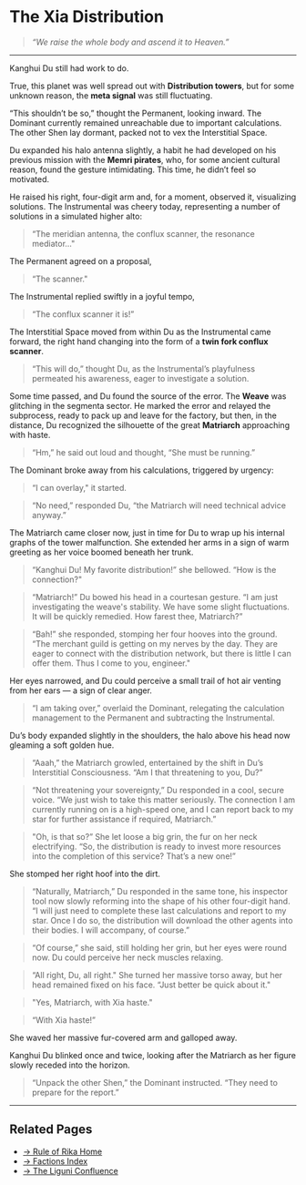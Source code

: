 # The Xia Distribution

> *“We raise the whole body and ascend it to Heaven.”*

---

Kanghui Du still had work to do.  

True, this planet was well spread out with **Distribution towers**, but for some unknown reason, the **meta signal** was still fluctuating.  

“This shouldn’t be so,” thought the Permanent, looking inward. The Dominant currently remained unreachable due to important calculations. The other Shen lay dormant, packed not to vex the Interstitial Space.  

Du expanded his halo antenna slightly, a habit he had developed on his previous mission with the **Memri pirates**, who, for some ancient cultural reason, found the gesture intimidating. This time, he didn’t feel so motivated.  

He raised his right, four-digit arm and, for a moment, observed it, visualizing solutions. The Instrumental was cheery today, representing a number of solutions in a simulated higher alto:  
> “The meridian antenna, the conflux scanner, the resonance mediator..."

The Permanent agreed on a proposal,  
> “The scanner."  

The Instrumental replied swiftly in a joyful tempo,  
> “The conflux scanner it is!”  

The Interstitial Space moved from within Du as the Instrumental came forward, the right hand changing into the form of a **twin fork conflux scanner**.  
> “This will do,” thought Du, as the Instrumental’s playfulness permeated his awareness, eager to investigate a solution.  

Some time passed, and Du found the source of the error. The **Weave** was glitching in the segmenta sector. He marked the error and relayed the subprocess, ready to pack up and leave for the factory, but then, in the distance, Du recognized the silhouette of the great **Matriarch** approaching with haste.  
> “Hm,” he said out loud and thought, “She must be running.”  

The Dominant broke away from his calculations, triggered by urgency:  
> “I can overlay," it started.  

> “No need,” responded Du, “the Matriarch will need technical advice anyway.”  

The Matriarch came closer now, just in time for Du to wrap up his internal graphs of the tower malfunction. She extended her arms in a sign of warm greeting as her voice boomed beneath her trunk.  

> “Kanghui Du! My favorite distribution!” she bellowed. “How is the connection?"  

> “Matriarch!” Du bowed his head in a courtesan gesture. “I am just investigating the weave's stability. We have some slight fluctuations. It will be quickly remedied. How farest thee, Matriarch?”  

> “Bah!” she responded, stomping her four hooves into the ground. “The merchant guild is getting on my nerves by the day. They are eager to connect with the distribution network, but there is little I can offer them. Thus I come to you, engineer."  

Her eyes narrowed, and Du could perceive a small trail of hot air venting from her ears — a sign of clear anger.  

> “I am taking over,” overlaid the Dominant, relegating the calculation management to the Permanent and subtracting the Instrumental.  

Du’s body expanded slightly in the shoulders, the halo above his head now gleaming a soft golden hue.  

> “Aaah,” the Matriarch growled, entertained by the shift in Du’s Interstitial Consciousness. “Am I that threatening to you, Du?”  

> “Not threatening your sovereignty,” Du responded in a cool, secure voice. “We just wish to take this matter seriously. The connection I am currently running on is a high-speed one, and I can report back to my star for further assistance if required, Matriarch.”  

> "Oh, is that so?” She let loose a big grin, the fur on her neck electrifying. “So, the distribution is ready to invest more resources into the completion of this service? That’s a new one!”  

She stomped her right hoof into the dirt.  

> “Naturally, Matriarch,” Du responded in the same tone, his inspector tool now slowly reforming into the shape of his other four-digit hand. “I will just need to complete these last calculations and report to my star. Once I do so, the distribution will download the other agents into their bodies. I will accompany, of course.”  

> “Of course,” she said, still holding her grin, but her eyes were round now. Du could perceive her neck muscles relaxing.  

> “All right, Du, all right." She turned her massive torso away, but her head remained fixed on his face. “Just better be quick about it."  

> "Yes, Matriarch, with Xia haste."  

> “With Xia haste!”  

She waved her massive fur-covered arm and galloped away.  

Kanghui Du blinked once and twice, looking after the Matriarch as her figure slowly receded into the horizon.  
> “Unpack the other Shen,” the Dominant instructed. “They need to prepare for the report.”  

---

## Related Pages

- [→ Rule of Rika Home](../../rule-of-rika.md)  
- [→ Factions Index](../factions/index.md)  
- [→ The Liguni Confluence](../factions/prime-contenders/liguni-confluence.md)
